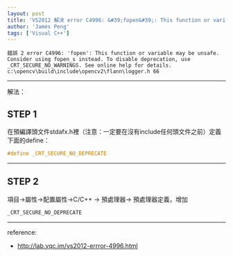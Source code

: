 ```yaml
---
layout: post
title: 'VS2012 解決 error C4996: &#39;fopen&#39;: This function or variable may be unsafe.'
author: 'James Peng'
tags: ['Visual C++']
---
```


    錯誤 2 error C4996: 'fopen': This function or variable may be unsafe. Consider using fopen_s instead. To disable deprecation, use _CRT_SECURE_NO_WARNINGS. See online help for details. c:\opencv\build\include\opencv2\flann\logger.h 66


----------


解法：

## STEP 1 ##

在預編譯頭文件stdafx.h裡（注意：一定要在沒有include任何頭文件之前）定義下面的define： 

~~~cpp
#define _CRT_SECURE_NO_DEPRECATE
~~~

----------

## STEP 2 ##

項目->屬性->配置屬性->C/C++ -> 預處理器-​​> 預處理器定義，增加

~~~cpp
_CRT_SECURE_NO_DEPRECATE 
~~~



----------

reference: 

- http://lab.yqc.im/vs2012-errror-4996.html

